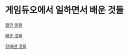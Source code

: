 # 게임듀오에서 일하면서 배운 것들

[했던 일들](./했던-일들/README.md)

[배운 것들](./배운-것들/README.md)

[장애낸 것들](./장애낸-것들/first.md)

